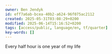 ```yaml
---
owner: Ben Jendyk
id: eff7a6ab-bcea-40b2-a624-96f075ac2112
created: 2025-05-31T03:08:29+0200
modified: 2025-06-14T15:16:52+0200
tags: [access/public, language/en, tf/quarter]
key-words: []
---
```


Every half hour is one year of my life